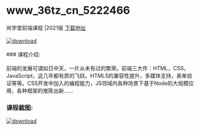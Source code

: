 # www_36tz_cn_5222466
尚学堂前端课程 |2021版
[下载地址](http://www.36tz.cn/article/5222466 "下载地址")
<br/></br>[![download](http://36tz.cn/muke_img/2022_01_1-33-300x194.png "下载地址")](http://www.36tz.cn/article/5222466 "下载地址")
<br/></br>### 课程介绍:<br/></br>前端的发展可谓如日中天，一片从未有过的繁荣。前端三大件：HTML，CSS，JavaScript，这几年都有质的飞跃。HTML5的兼容性提升，多媒体支持，表单验证等等。CSS开发中加入的编程能力，JS领域内各种场景下基于Node的大规模应用，各种框架的推陈出新......

### 课程截图:
[![download](http://36tz.cn/muke_img/2022_01_2-36.png "下载地址")](http://www.36tz.cn/article/5222466 "下载地址")
